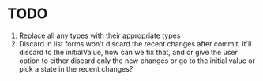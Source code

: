 # TODO

1. Replace all any types with their appropriate types
2. Discard in list forms won't discard the recent changes after commit, it'll discard to the initialValue, how can we fix that, and or give the user option to either discard only the new changes or go to the initial value or pick a state in the recent changes?
